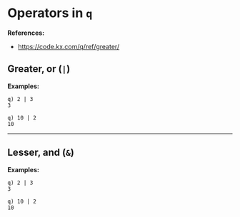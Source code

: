 # Operators in `q`

**References:**
- https://code.kx.com/q/ref/greater/




## Greater, or (`|`)


**Examples:**

~~~~
q) 2 | 3
3
~~~~


~~~~
q) 10 | 2
10
~~~~

------------------------------------------------

## Lesser, and (`&`)

**Examples:**

~~~~
q) 2 | 3
3
~~~~


~~~~
q) 10 | 2
10
~~~~


